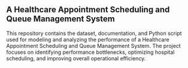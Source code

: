 ## A Healthcare Appointment Scheduling and Queue Management System

This repository contains the dataset, documentation, and Python script used for modeling and analyzing the performance of a Healthcare Appointment Scheduling and Queue Management System.
The project focuses on identifying performance bottlenecks, optimizing hospital scheduling, and improving overall operational efficiency.
